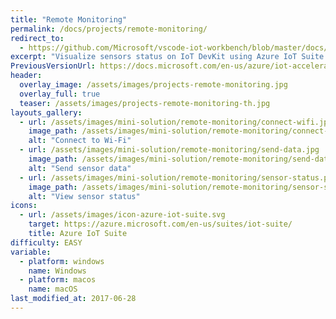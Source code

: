 ```yaml
---
title: "Remote Monitoring"
permalink: /docs/projects/remote-monitoring/
redirect_to:
  - https://github.com/Microsoft/vscode-iot-workbench/blob/master/docs/iot-devkit/devkit_remote_monitoringv2.md
excerpt: "Visualize sensors status on IoT DevKit using Azure IoT Suite Remote Monitoring."
PreviousVersionUrl: https://docs.microsoft.com/en-us/azure/iot-accelerators/iot-accelerators-arduino-iot-devkit-az3166-devkit-remote-monitoringv2
header:
  overlay_image: /assets/images/projects-remote-monitoring.jpg
  overlay_full: true
  teaser: /assets/images/projects-remote-monitoring-th.jpg
layouts_gallery:
  - url: /assets/images/mini-solution/remote-monitoring/connect-wifi.jpg
    image_path: /assets/images/mini-solution/remote-monitoring/connect-wifi.jpg
    alt: "Connect to Wi-Fi"
  - url: /assets/images/mini-solution/remote-monitoring/send-data.jpg
    image_path: /assets/images/mini-solution/remote-monitoring/send-data.jpg
    alt: "Send sensor data"
  - url: /assets/images/mini-solution/remote-monitoring/sensor-status.png
    image_path: /assets/images/mini-solution/remote-monitoring/sensor-status.png
    alt: "View sensor status"
icons:
  - url: /assets/images/icon-azure-iot-suite.svg
    target: https://azure.microsoft.com/en-us/suites/iot-suite/
    title: Azure IoT Suite
difficulty: EASY
variable:
  - platform: windows
    name: Windows
  - platform: macos
    name: macOS
last_modified_at: 2017-06-28
---
```

